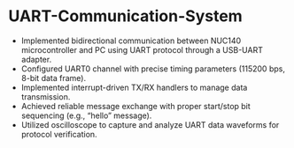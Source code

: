 # UART-Communication-System
- Implemented bidirectional communication between NUC140 microcontroller and PC using UART protocol through a USB-UART adapter.
- Configured UART0 channel with precise timing parameters (115200 bps, 8-bit data frame).
- Implemented interrupt-driven TX/RX handlers to manage data transmission.
- Achieved reliable message exchange with proper start/stop bit sequencing (e.g., “hello” message).
- Utilized oscilloscope to capture and analyze UART data waveforms for protocol verification.
